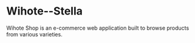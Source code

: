 # Wihote--Stella
Wihote Shop is an e-commerce web application built to browse products from various varieties.
